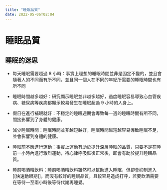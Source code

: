 ```yaml
---
title: "睡眠品質"
date: 2022-05-06T02:04
---
```

# 睡眠品質

## 睡眠的迷思

- 每天睡眠需要超過 8 小時：事實上理想的睡眠時間並非是固定不變的，並且會隨著人的不同而有所不同，並且同一個人在不同的年紀所需要的睡眠時間也有所不同

- 睡眠時間越多越好：研究顯示睡眠並非越多越好，過度睡眠容易導致心血管疾病、糖尿病等疾病都顯示較易發生在睡眠超過 9 小時的人身上。

- 假日在進行補眠就好：不穩定的睡眠週期會導致每一週的睡眠時間有所不同，間接影響到了身體的健康。

- 減少睡眠時間：睡眠時間並非越短越好，睡眠時間越短越容易導致睡眠不足，並會影響到身體的健康。

- 睡眠前不應進行運動：事實上運動有助於提升深層睡眠的品質，只要不是在睡前一小時內進行激烈運動，待心律呼吸恢復正常後，即會有助於提升睡眠品質。

- 睡前喝酒精飲料：睡前喝酒精飲料雖然可以幫助進入睡眠，但卻會抑制進入[[快速動眼期]]，而沒有較好的睡眠品質，且較容易造成打呼，若要飲酒需要在等待一至兩小時後等待代謝再睡覺。